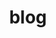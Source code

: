 ---
templateKey: blog-page
title: blog
quotes:
  - content: Camarón que se duerme, se enseña a ahuyar
    author: El Solovino
  - content: Sate Sate
    author: Hijo de su Puta madre
---